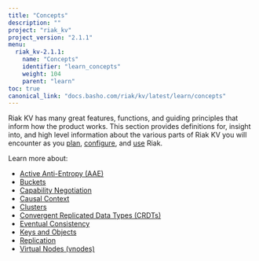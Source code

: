 ```yaml
---
title: "Concepts"
description: ""
project: "riak_kv"
project_version: "2.1.1"
menu:
  riak_kv-2.1.1:
    name: "Concepts"
    identifier: "learn_concepts"
    weight: 104
    parent: "learn"
toc: true
canonical_link: "docs.basho.com/riak/kv/latest/learn/concepts"
---
```


[concept aae]: /riak/kv/2.1.1/concepts/active-anti-entropy
[concept buckets]: /riak/kv/2.1.1/concepts/buckets
[concept cap neg]: /riak/kv/2.1.1/concepts/capability-negotiation
[concept causal context]: /riak/kv/2.1.1/concepts/causal-context
[concept clusters]: /riak/kv/2.1.1/concepts/clusters
[concept crdts]: /riak/kv/2.1.1/concepts/crdts
[concept eventual consistency]: /riak/kv/2.1.1/concepts/eventual-consistency
[concept keys objects]: /riak/kv/2.1.1/concepts/keys-and-objects
[concept replication]: /riak/kv/2.1.1/concepts/replication
[concept strong consistency]: /riak/kv/2.1.1/concepts/strong-consistency
[concept vnodes]: /riak/kv/2.1.1/concepts/vnodes
[config index]: /riak/kv/2.1.1/configuring
[plan index]: /riak/kv/2.1.1/setup/planning
[use index]: /riak/kv/2.1.1/using/


Riak KV has many great features, functions, and guiding principles that inform how the product works. This section provides definitions for, insight into, and high level information about the various parts of Riak KV you will encounter as you [plan][plan index], [configure][config index], and [use][use index] Riak.  

Learn more about:

* [Active Anti-Entropy (AAE)][concept aae]
* [Buckets][concept buckets]
* [Capability Negotiation][concept cap neg]
* [Causal Context][concept causal context]
* [Clusters][concept clusters]
* [Convergent Replicated Data Types (CRDTs)][concept crdts]
* [Eventual Consistency][concept eventual consistency]
* [Keys and Objects][concept keys objects]
* [Replication][concept replication]
* [Virtual Nodes (vnodes)][concept vnodes]
